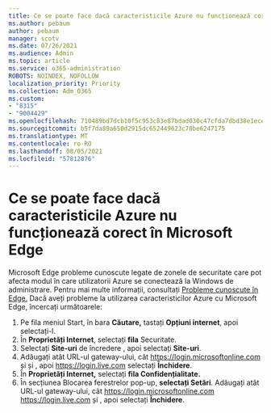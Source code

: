 ```yaml
---
title: Ce se poate face dacă caracteristicile Azure nu funcționează corect în Microsoft Edge
ms.author: pebaum
author: pebaum
manager: scotv
ms.date: 07/26/2021
ms.audience: Admin
ms.topic: article
ms.service: o365-administration
ROBOTS: NOINDEX, NOFOLLOW
localization_priority: Priority
ms.collection: Adm_O365
ms.custom:
- "8315"
- "9004429"
ms.openlocfilehash: 710489bd7dcb10f5c953c83e87bdad030c47cfda7dbd38e1eceae78bfe0d8790
ms.sourcegitcommit: b5f7da89a650d2915dc652449623c78be6247175
ms.translationtype: MT
ms.contentlocale: ro-RO
ms.lasthandoff: 08/05/2021
ms.locfileid: "57812876"
---
```

# <a name="what-to-do-if-azure-features-dont-work-properly-in-microsoft-edge"></a>Ce se poate face dacă caracteristicile Azure nu funcționează corect în Microsoft Edge

Microsoft Edge probleme cunoscute legate de zonele de securitate care pot afecta modul în care utilizatorii Azure se conectează la Windows de administrare. Pentru mai multe informații, consultați [Probleme cunoscute în Edge.](https://go.microsoft.com/fwlink/?linkid=2140608) Dacă aveți probleme la utilizarea caracteristicilor Azure cu Microsoft Edge, încercați următoarele:

1. Pe fila meniul Start, în bara **Căutare,** tastați **Opțiuni internet**, apoi selectați-l.
1. În **Proprietăți Internet**, selectați **fila** Securitate.
1. Selectați **Site-uri** de încredere , apoi selectați **Site-uri**.
1. Adăugați atât URL-ul gateway-ului, cât <https://login.microsoftonline.com> și și , apoi <https://login.live.com> selectați **Închidere**.
1. În **Proprietăți Internet,** selectați **fila Confidențialitate.**
1. În secțiunea Blocarea ferestrelor pop-up, **selectați Setări**. Adăugați atât URL-ul gateway-ului, cât <https://login.microsoftonline.com> <https://login.live.com> și , apoi selectați **Închidere**.